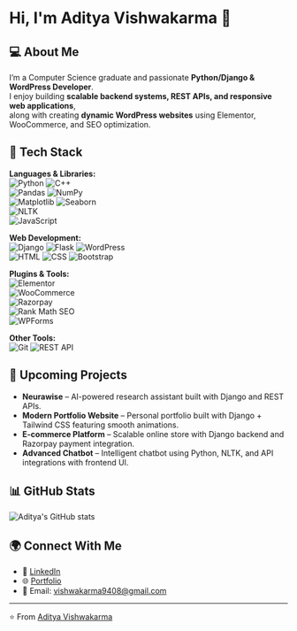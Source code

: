 # Hi, I'm Aditya Vishwakarma 👋

## 💻 About Me
I’m a Computer Science graduate and passionate **Python/Django & WordPress Developer**.  
I enjoy building **scalable backend systems, REST APIs, and responsive web applications**,  
along with creating **dynamic WordPress websites** using Elementor, WooCommerce, and SEO optimization.  

## 🚀 Tech Stack
**Languages & Libraries:**  
![Python](https://img.shields.io/badge/Python-3776AB?style=for-the-badge&logo=python&logoColor=white) 
![C++](https://img.shields.io/badge/C++-00599C?style=for-the-badge&logo=cplusplus&logoColor=white)  
![Pandas](https://img.shields.io/badge/Pandas-150458?style=for-the-badge&logo=pandas&logoColor=white) 
![NumPy](https://img.shields.io/badge/Numpy-013243?style=for-the-badge&logo=numpy&logoColor=white)  
![Matplotlib](https://img.shields.io/badge/Matplotlib-3776AB?style=for-the-badge&logo=plotly&logoColor=white) 
![Seaborn](https://img.shields.io/badge/Seaborn-4C8CBF?style=for-the-badge&logo=plotly&logoColor=white)  
![NLTK](https://img.shields.io/badge/NLTK-154360?style=for-the-badge&logo=python&logoColor=white)  
![JavaScript](https://img.shields.io/badge/JavaScript-F7DF1E?style=for-the-badge&logo=javascript&logoColor=black)  

**Web Development:**  
![Django](https://img.shields.io/badge/Django-092E20?style=for-the-badge&logo=django&logoColor=white) 
![Flask](https://img.shields.io/badge/Flask-000000?style=for-the-badge&logo=flask&logoColor=white) 
![WordPress](https://img.shields.io/badge/WordPress-21759B?style=for-the-badge&logo=wordpress&logoColor=white)  
![HTML](https://img.shields.io/badge/HTML5-E34F26?style=for-the-badge&logo=html5&logoColor=white) 
![CSS](https://img.shields.io/badge/CSS3-1572B6?style=for-the-badge&logo=css3&logoColor=white) 
![Bootstrap](https://img.shields.io/badge/Bootstrap-7952B3?style=for-the-badge&logo=bootstrap&logoColor=white)  

**Plugins & Tools:**  
![Elementor](https://img.shields.io/badge/Elementor-92003B?style=for-the-badge&logo=elementor&logoColor=white)  
![WooCommerce](https://img.shields.io/badge/WooCommerce-96588A?style=for-the-badge&logo=woocommerce&logoColor=white)  
![Razorpay](https://img.shields.io/badge/Razorpay-02042B?style=for-the-badge&logo=razorpay&logoColor=white)  
![Rank Math SEO](https://img.shields.io/badge/RankMath-1C1C1C?style=for-the-badge&logo=google&logoColor=white)  
![WPForms](https://img.shields.io/badge/WPForms-FF6600?style=for-the-badge&logo=wpforms&logoColor=white)  

**Other Tools:**  
![Git](https://img.shields.io/badge/Git-F05032?style=for-the-badge&logo=git&logoColor=white) 
![REST API](https://img.shields.io/badge/REST-02569B?style=for-the-badge&logo=postman&logoColor=white)  
 

## 🔮 Upcoming Projects
- **Neurawise** – AI-powered research assistant built with Django and REST APIs.  
- **Modern Portfolio Website** – Personal portfolio built with Django + Tailwind CSS featuring smooth animations.  
- **E-commerce Platform** – Scalable online store with Django backend and Razorpay payment integration.  
- **Advanced Chatbot** – Intelligent chatbot using Python, NLTK, and API integrations with frontend UI.  

## 📊 GitHub Stats
![Aditya's GitHub stats](https://github-readme-stats.vercel.app/api?username=aditya9408&show_icons=true&theme=tokyonight)

## 🌍 Connect With Me
- 💼 [LinkedIn](www.linkedin.com/in/adityavishwakarma04)  
- 🌐 [Portfolio](https://adityavishwakarma-portfolio.netlify.app/)  
- 📧 Email: vishwakarma9408@gmail.com

---
⭐️ From [Aditya Vishwakarma](https://github.com/aditya9408)

<!--
**aditya9408/aditya9408** is a ✨ _special_ ✨ repository because its `README.md` (this file) appears on your GitHub profile.

Here are some ideas to get you started:

- 🔭 I’m currently working on ...
- 🌱 I’m currently learning ...
- 👯 I’m looking to collaborate on ...
- 🤔 I’m looking for help with ...
- 💬 Ask me about ...
- 📫 How to reach me: ...
- 😄 Pronouns: ...
- ⚡ Fun fact: ...
-->
